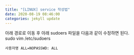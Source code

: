 ```yaml
---
title: "[LINUX] service 작성법"
date: 2020-08-19 08:46:00
categories: jekyll update
---
```


아래 경로로 이동 후 아래 sudoers 파일을 다음과 같이 수정하면 된다.<br>
sudo vim /etc/sudoers
```
사용자명 ALL=NOPASSWD: ALL
```